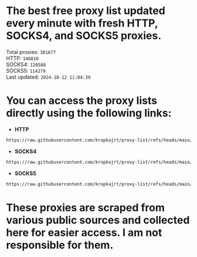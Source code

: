 # The best free proxy list updated every minute with fresh HTTP, SOCKS4, and SOCKS5 proxies.

Total proxies: `381677`  
HTTP: `146810`  
SOCKS4: `120588`  
SOCKS5: `114279`  
Last updated: `2024-10-12 11:04:39`  

# You can access the proxy lists directly using the following links:

- **HTTP**

```bash
https://raw.githubusercontent.com/kropkajrt/proxy-list/refs/heads/main/http.txt
```

- **SOCKS4**

```bash
https://raw.githubusercontent.com/kropkajrt/proxy-list/refs/heads/main/socks4.txt
```

- **SOCKS5**

```bash
https://raw.githubusercontent.com/kropkajrt/proxy-list/refs/heads/main/socks5.txt
```

# These proxies are scraped from various public sources and collected here for easier access. I am not responsible for them.